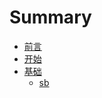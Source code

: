 # Summary

* [前言](README.md)
* [开始](1-Start.md)
* [基础](Basic/README.md)
  * [sb](Basic/1.1-Templates.md)

